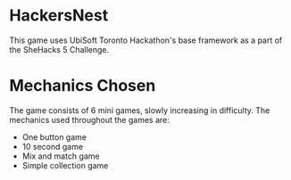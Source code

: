 # HackersNest

This game uses UbiSoft Toronto Hackathon's base framework as a part of the SheHacks 5 Challenge.

# Mechanics Chosen

The game consists of 6 mini games, slowly increasing in difficulty. The mechanics used throughout the games are:

* One button game
* 10 second game
* Mix and match game
* Simple collection game
